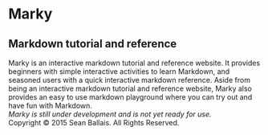 # Marky
## Markdown tutorial and reference
Marky is an interactive markdown tutorial and reference website. It provides beginners with simple interactive activities to learn Markdown, and seasoned users with a quick interactive markdown reference. Aside from being an interactive markdown tutorial and reference website, Marky also provides an easy to use markdown playground where you can try out and have fun with Markdown.    
*Marky is still under development and is not yet ready for use.*    
Copyright &copy; 2015 Sean Ballais. All Rights Reserved.